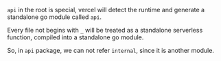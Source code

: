 `api` in the root is special, vercel will detect the runtime and generate a standalone go module called `api`.

Every file not begins with `_` will be treated as a standalone serverless function, compiled into a standalone go module.

So, in `api` package, we can not refer `internal`, since it is another module.
